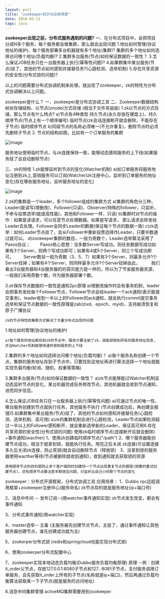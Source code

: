 ```yaml
---
layout: post
title: "zookeeper初识与应用场景"
date: 2018-03-13
tags: java
---
```




**zookeeper出现之前，分布式服务遇到的问题?**
一、在分布式项目中，会把项目分成N多个服务，每个服务都会做集群，那么就会出现问题
1.地址如何管理(协议地址的维护)、每个服务部署多台机器就有多个地址(集群)?
集群的多个地址如何选择访问哪个地址(负载均衡)?
2.集群多台服务(节点)如何保证数据的一致性？
3.怎么保证JOB任务只在一台服务器上执行(幂等性问题)?
4.如果群集中某台服务(节点)挂了，其他的节点如何感知并接替任务?(心跳检测、选举机制)
5.存在共享资源的安全性(分布式锁的问题)?

以上的问题需要分布式协调机制来处理，就出现了zookeeper，zk的特性为分布式协调解决以上问题。

zookeeper是什么？
一、zookeeper是分布式协调工具
二、Zookeeper数据结构 树状存储结构、以节点(znode)方式存储 (相当于文件夹层级)
1.zk以节点的方式存储，那么节点有什么特点?
a)节点有4种类型
持久节点(永久存放在硬盘上)、持久顺序节点(节点上有一个顺序编号)
临时节点(zk会话连接断开就会删除，不能存在子节点)
临时顺序节点
b)同级节点的名称必须唯一(不允许重复)，删除节点时必须先删除子节点
2\. 节点的结构如图，比如有一个订单服务的集群

![image](http://upload-images.jianshu.io/upload_images/14890912-27bd77111fbb037c?imageMogr2/auto-orient/strip%7CimageView2/2/w/1240)

服务地址使用临时节点，与zk连接保持一致，能够动态感知服务的上下线(如果服务挂了会自动删除节点)

三、zk的特性
1.zk能够监听到节点的变化(Watcher机制)
    a)如订单服务将服务地址注册到zk上,营销服务可以订阅(Watcher)zk注册中心，监听到订单服务的地址变化(存在哪些服务地址，监听服务地址的变化)

![image](http://upload-images.jianshu.io/upload_images/14890912-8c6fdf80fe4874a7?imageMogr2/auto-orient/strip%7CimageView2/2/w/1240)

2.zk的集群是一个leader，多个follower组成的集群方式
    a)集群的角色分三种，Leader(能读写(增删改)、Follower(只读)、Observer(特殊的follower，只监听，不参与投票选举(能提高性能)，其他和Follower一样，只读)
    b)集群时对节点的操作：如果是读请求，可以任意节点处理数据。如果是写请求， 那么请求会转发给Leader去处理。Follower会同步Leader的数据(保证每个节点的数据一致)
    c)zk选举：如何Leader节点挂了，会从Follower中重新投票选择作Leader，只要半数通过就可以。
    d)zookeeper集群的数目，一般为奇数个，Leader选举算法采用了Paxos协议；
　　Paxos核心思想：当多数Server写成功，则任务数据写成功如果有3个Server，则两个写成功即可；如果有4或5个Server，则三个写成功即可。
　　Server数目一般为奇数（3、5、7）如果有3个Server，则最多允许1个Server挂掉；如果有4个Server，则同样最多允许1个Server挂掉由此，
　　 我们看出3台服务器和4台服务器的的容灾能力是一样的，所以为了节省服务器资源，一般我们采用奇数个数，作为服务器部署个数。

3.zk保存节点数据的一致性是通知2pc原理
    a)增删改操作时会有事务机制，leader会把事务发给每个Follower节点，Follower节点会给leader一个ack通知(表示能提交事务)，leader收到一半以上的Follower的ack通知，就会执行commit提交事务
选举和保证节点数据的一致性原理是zab(zixd、epoch、myid)，支持崩溃恢复和原子广播协议

    zk的节点特性和集群方式解决了大量分布式出现的问题

 1.地址如何管理(协议地址的维护)

    a)每个服务的地址都存到zk的节点中，服务只要注册了zk，就能获取到所有的服务地址信息，并且Watcher机制能够快速的感知服务的上下线

2.集群的多个地址如何选择访问哪个地址(负载均衡)？
    a)每个服务名称创建一个节点，集群的服务地址存到子节点中，只要找到这地址再进行算法选择一个地址就能实现负载均衡(轮询、随机、权重等策略)

3.集群多台服务(节点)如何保证数据的一致性？
    a)zk节点能够能过Watcher机制监动态监听节点的变化，某台机器完成任务修改节点，其他机器就会收到节点通知，进而同步信息。

4.怎么保证JOB任务只在一台服务器上执行(幂等性问题)
    a)可通过节点的唯一性，哪台服务创建到节点就执行任务，其他服务不执行
(节点创建成功后，再创建会报错)5.如果群集中某台服务(节点)挂了，其他的节点如何感知并接替任务(心跳检测、选举机制、高可用)
    a)zk的集群机制会进行心跳检测，Leader节点如果检测超过一半以上的Follower感知断开，就会重新选举新的Leader，保证高可用6.存在共享资源的安全性(分布式锁的问题)
    使用zk临时顺序节点(连接断开后就会删除) +事件通知(wacther)
    1、使用zk创建临时顺序节点("/path")
    2、哪个服务器能创建节点成功，相当于就拿到锁，就能执行任务。用完之后关闭 zk连接(可设置连接多久后关闭zk连接，防止死锁)就会自动删除节点（释放锁）
    3、没拿到锁的服务器使用wacther等待(节点被删除就收到通知)，收到通知就去获取锁的资源
    
``使用顺序节点的目的是防止多个客户端同时创建同一个节点出现重复节点的报错(频繁的重试创建节点)，还有顺序节点要注意羊群效应问题，只监听比自己小的那个节点的变化``
    

zookeeper：分布式开源框架，分布式协调工具 应用场景： 1、Dubbo rpc远程调用框架+zookeeper注册中心(服务命名)
         zk节点存的就是服务地址(ip+端口号)

2、消息中件间 -- 发布订阅--(用watcher事件通知实现)
        zk节点发生改变，都会有事件通知

3、分布式事件通知(用watcher实现)

4、master选举-- 主备
        (主服务器先创建节点节点，主挂了，通过事件通知让其他服务器创建节点，谁先创建成功就为主)

5、zookerper分布式锁
        (redis和springcloud也能实现分布式锁)

6、使用zookerper分布式配置中心

7、zookeeper实现本地动态负载均衡(Dubbo服务负载均衡原理)
        原理 --例：创建it_order父节点，存放127.0.0.1:8080子节点和127..:8081子节点，支付服务调用订单服务，会先获取it_order上所有的子节点(名称就是ip+端口)，然后再通过负载均衡算法获取某一下子节点(就是服务的访问地址)

8.消息中间集群管理
activeMQ集群需要用到zookeeper